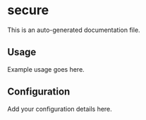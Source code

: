 # secure

This is an auto-generated documentation file.

## Usage

Example usage goes here.

## Configuration

Add your configuration details here.